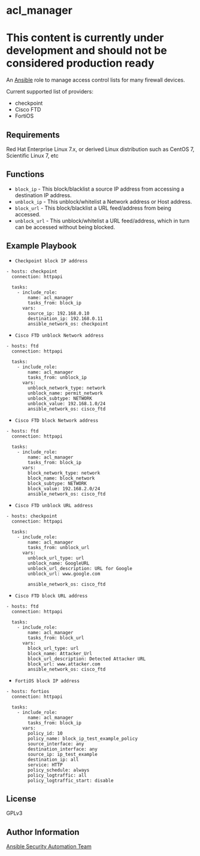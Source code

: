 acl_manager
===========

# This content is currently under development and should not be considered production ready

An [Ansible](https://ansible.com) role to manage access control lists for many firewall devices.

Current supported list of providers:
* checkpoint
* Cisco FTD
* FortiOS

Requirements
------------
Red Hat Enterprise Linux 7.x, or derived Linux distribution such as CentOS 7,
Scientific Linux 7, etc

Functions
---------

* `block_ip` - This block/blacklist a source IP address from accessing a destination IP address.
* `unblock_ip` - This unblock/whitelist a Network address or Host address.
* `block_url` - This block/blacklist a URL feed/address from being accessed.
* `unblock_url` - This unblock/whitelist a URL feed/address, which in turn can be accessed without being blocked.

Example Playbook
----------------

* `Checkpoint block IP address`

```
- hosts: checkpoint
  connection: httpapi

  tasks: 
    - include_role:
        name: acl_manager
        tasks_from: block_ip
      vars:
        source_ip: 192.168.0.10
        destination_ip: 192.168.0.11
        ansible_network_os: checkpoint
```

* `Cisco FTD unblock Network address`

```
- hosts: ftd
  connection: httpapi

  tasks:
    - include_role:
        name: acl_manager
        tasks_from: unblock_ip
      vars:
        unblock_network_type: network
        unblock_name: permit_network
        unblock_subtype: NETWORK
        unblock_value: 192.168.1.0/24
        ansible_network_os: cisco_ftd
```

* `Cisco FTD block Network address`

```
- hosts: ftd
  connection: httpapi

  tasks:
    - include_role:
        name: acl_manager
        tasks_from: block_ip
      vars:
        block_network_type: network
        block_name: block_network
        block_subtype: NETWORK
        block_value: 192.168.2.0/24
        ansible_network_os: cisco_ftd
```

* `Cisco FTD unblock URL address`

```
- hosts: checkpoint
  connection: httpapi

  tasks:
    - include_role:
        name: acl_manager
        tasks_from: unblock_url
      vars:
        unblock_url_type: url
        unblock_name: GoogleURL
        unblock_url_description: URL for Google
        unblock_url: www.google.com

        ansible_network_os: cisco_ftd
```

* `Cisco FTD block URL address`

```
- hosts: ftd
  connection: httpapi

  tasks:
    - include_role:
        name: acl_manager
        tasks_from: block_url
      vars:
        block_url_type: url
        block_name: Attacker_Url
        block_url_description: Detected Attacker URL
        block_url: www.attacker.com
        ansible_network_os: cisco_ftd
```

* `FortiOS block IP address`

```
- hosts: fortios
  connection: httpapi

  tasks:
    - include_role:
        name: acl_manager
        tasks_from: block_ip
      vars:
        policy_id: 10
        policy_name: block_ip_test_example_policy
        source_interface: any
        destination_interface: any
        source_ip: ip_test_example
        destination_ip: all
        service: HTTP
        policy_schedule: always
        policy_logtraffic: all
        policy_logtraffic_start: disable
```


License
-------

GPLv3

Author Information
------------------

[Ansible Security Automation Team](https://github.com/ansible-security)
